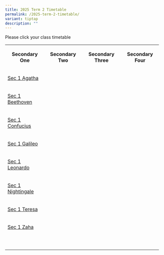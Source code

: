```yaml
---
title: 2025 Term 2 Timetable
permalink: /2025-term-2-timetable/
variant: tiptap
description: ""
---
```

<p>Please click your class timetable</p>
<table style="minWidth: 100px">
<colgroup>
<col>
<col>
<col>
<col>
</colgroup>
<tbody>
<tr>
<th rowspan="1" colspan="1">
<p>Secondary One</p>
</th>
<th rowspan="1" colspan="1">
<p>Secondary Two</p>
</th>
<th rowspan="1" colspan="1">
<p>Secondary Three</p>
</th>
<th rowspan="1" colspan="1">
<p>Secondary Four</p>
</th>
</tr>
<tr>
<td rowspan="1" colspan="1">
<p><a href="/files/2025 Timetable Term 2/2025_Term_2_Sec_1_Class_Timetable_Sec1_1.pdf" rel="noopener nofollow" target="_blank">Sec 1 Agatha</a>
</p>
</td>
<td rowspan="1" colspan="1">
<p></p>
</td>
<td rowspan="1" colspan="1">
<p></p>
</td>
<td rowspan="1" colspan="1">
<p></p>
</td>
</tr>
<tr>
<td rowspan="1" colspan="1">
<p><a href="/files/2025 Timetable Term 2/2025_Term_2_Sec_1_Class_Timetable_Sec1_2.pdf" rel="noopener nofollow" target="_blank">Sec 1 Beethoven</a>
</p>
</td>
<td rowspan="1" colspan="1">
<p></p>
</td>
<td rowspan="1" colspan="1">
<p></p>
</td>
<td rowspan="1" colspan="1">
<p></p>
</td>
</tr>
<tr>
<td rowspan="1" colspan="1">
<p><a href="/files/2025 Timetable Term 2/2025_Term_2_Sec_1_Class_Timetable_Sec1_3.pdf" rel="noopener nofollow" target="_blank">Sec 1 Confucius</a>
</p>
</td>
<td rowspan="1" colspan="1">
<p></p>
</td>
<td rowspan="1" colspan="1">
<p></p>
</td>
<td rowspan="1" colspan="1">
<p></p>
</td>
</tr>
<tr>
<td rowspan="1" colspan="1">
<p><a href="/files/2025 Timetable Term 2/2025_Term_2_Sec_1_Class_Timetable_Sec1_4.pdf" rel="noopener nofollow" target="_blank">Sec 1 Galileo</a>
</p>
</td>
<td rowspan="1" colspan="1">
<p></p>
</td>
<td rowspan="1" colspan="1">
<p></p>
</td>
<td rowspan="1" colspan="1">
<p></p>
</td>
</tr>
<tr>
<td rowspan="1" colspan="1">
<p><a href="/files/2025 Timetable Term 2/2025_Term_2_Sec_1_Class_Timetable_Sec1_5.pdf" rel="noopener nofollow" target="_blank">Sec 1 Leonardo</a>
</p>
</td>
<td rowspan="1" colspan="1">
<p></p>
</td>
<td rowspan="1" colspan="1">
<p></p>
</td>
<td rowspan="1" colspan="1">
<p></p>
</td>
</tr>
<tr>
<td rowspan="1" colspan="1">
<p><a href="/files/2025 Timetable Term 2/2025_Term_2_Sec_1_Class_Timetable_Sec1_6.pdf" rel="noopener nofollow" target="_blank">Sec 1 Nightingale</a>
</p>
</td>
<td rowspan="1" colspan="1">
<p></p>
</td>
<td rowspan="1" colspan="1">
<p></p>
</td>
<td rowspan="1" colspan="1">
<p></p>
</td>
</tr>
<tr>
<td rowspan="1" colspan="1">
<p><a href="/files/2025 Timetable Term 2/2025_Term_2_Sec_1_Class_Timetable_Sec1_7.pdf" rel="noopener nofollow" target="_blank">Sec 1 Teresa</a>
</p>
</td>
<td rowspan="1" colspan="1">
<p></p>
</td>
<td rowspan="1" colspan="1">
<p></p>
</td>
<td rowspan="1" colspan="1">
<p></p>
</td>
</tr>
<tr>
<td rowspan="1" colspan="1">
<p><a href="/files/2025 Timetable Term 2/2025_Term_2_Sec_1_Class_Timetable_Sec1_8.pdf" rel="noopener nofollow" target="_blank">Sec 1 Zaha</a>
</p>
</td>
<td rowspan="1" colspan="1">
<p></p>
</td>
<td rowspan="1" colspan="1">
<p></p>
</td>
<td rowspan="1" colspan="1">
<p></p>
</td>
</tr>
<tr>
<td rowspan="1" colspan="1">
<p></p>
</td>
<td rowspan="1" colspan="1">
<p></p>
</td>
<td rowspan="1" colspan="1">
<p></p>
</td>
<td rowspan="1" colspan="1">
<p></p>
</td>
</tr>
<tr>
<td rowspan="1" colspan="1">
<p></p>
</td>
<td rowspan="1" colspan="1">
<p></p>
</td>
<td rowspan="1" colspan="1">
<p></p>
</td>
<td rowspan="1" colspan="1">
<p></p>
</td>
</tr>
</tbody>
</table>
<p></p>